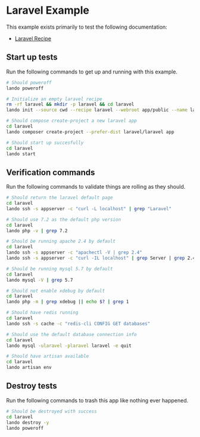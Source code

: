 Laravel Example
===============

This example exists primarily to test the following documentation:

* [Laravel Recipe](https://docs.devwithlando.io/tutorial/laravel.html)

Start up tests
--------------

Run the following commands to get up and running with this example.

```bash
# Should poweroff
lando poweroff

# Initialize an empty laravel recipe
rm -rf laravel && mkdir -p laravel && cd laravel
lando init --source cwd --recipe laravel --webroot app/public --name lando-laravel --option cache=redis

# Should compose create-project a new laravel app
cd laravel
lando composer create-project --prefer-dist laravel/laravel app

# Should start up succesfully
cd laravel
lando start
```

Verification commands
---------------------

Run the following commands to validate things are rolling as they should.

```bash
# Should return the laravel default page
cd laravel
lando ssh -s appserver -c "curl -L localhost" | grep "Laravel"

# Should use 7.2 as the default php version
cd laravel
lando php -v | grep 7.2

# Should be running apache 2.4 by default
cd laravel
lando ssh -s appserver -c "apachectl -V | grep 2.4"
lando ssh -s appserver -c "curl -IL localhost" | grep Server | grep 2.4

# Should be running mysql 5.7 by default
cd laravel
lando mysql -V | grep 5.7

# Should not enable xdebug by default
cd laravel
lando php -m | grep xdebug || echo $? | grep 1

# Should have redis running
cd laravel
lando ssh -s cache -c "redis-cli CONFIG GET databases"

# Should use the default database connection info
cd laravel
lando mysql -ularavel -plaravel laravel -e quit

# Should have artisan available
cd laravel
lando artisan env
```

Destroy tests
-------------

Run the following commands to trash this app like nothing ever happened.

```bash
# Should be destroyed with success
cd laravel
lando destroy -y
lando poweroff
```
